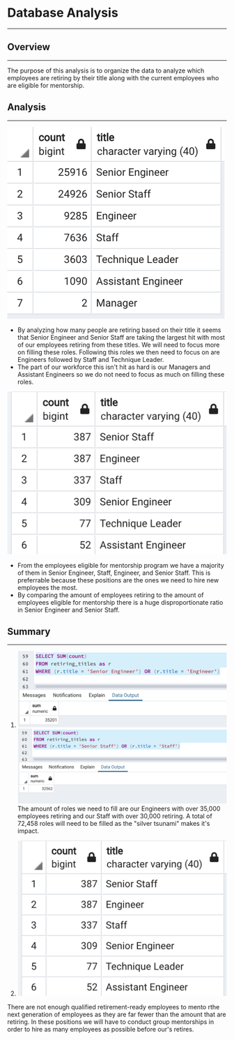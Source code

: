 # Database Analysis
---
## Overview
---
The purpose of this analysis is to organize the data to analyze which employees are retiring by their title along with the current employees who are eligible for mentorship. 

## Analysis
---
![Image](https://github.com/evanbruno617/Pewlett-Hackard-Analysis/blob/main/Resources/retire.png)
* By analyzing how many people are retiring based on their title it seems that Senior Engineer and Senior Staff are taking the largest hit with most of our employees retiring from these titles. We will need to focus more on filling these roles. Following this roles we then need to focus on are Engineers followed by Staff and Technique Leader. 
* The part of our workforce this isn't hit as hard is our Managers and Assistant Engineers so we do not need to focus as much on filling these roles. 

![Image](https://github.com/evanbruno617/Pewlett-Hackard-Analysis/blob/main/Resources/mentor.png)
* From the employees eligible for mentorship program we have a majority of them in Senior Engineer, Staff, Engineer, and Senior Staff. This is preferrable because these positions are the ones we need to hire new employees the most. 
* By comparing the amount of employees retiring to the amount of employees eligible for mentorship there is a huge disproportionate ratio in Senior Engineer and Senior Staff.

## Summary
---
1. ![image](https://github.com/evanbruno617/Pewlett-Hackard-Analysis/blob/main/Resources/retiring_engineer.png)
   ![image](https://github.com/evanbruno617/Pewlett-Hackard-Analysis/blob/main/Resources/retiring_staff.png)
The amount of roles we need to fill are our Engineers with over 35,000 employees retiring and our Staff with over 30,000 retiring. A total of 72,458 roles will need to be filled as the "silver tsunami" makes it's impact. 

2. ![Image](https://github.com/evanbruno617/Pewlett-Hackard-Analysis/blob/main/Resources/mentor.png)

There are not enough qualified retirement-ready employees to mento rthe next generation of employees as they are far fewer than the amount that are retiring. In these positions we will have to conduct group mentorships in order to hire as many employees as possible before our's retires. 
